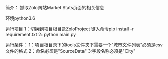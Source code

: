 简介：
抓取Zolo网站Market Stats页面的相关信息

环境python3.6

运行项目
    1：切换到项目根目录ZoloProject
    键入命令pip install -r requirement.txt
    2: python main.py 

运行条件：
    1：项目根目录下的tools文件夹下需要一个"城市文件列表"必须是csv文件的格式
    2：命名必须是"SourceData"
    3:字段名称必须是"City"